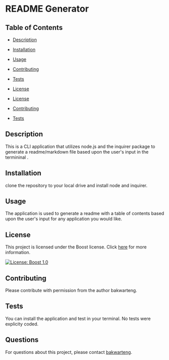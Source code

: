 
# README Generator


## Table of Contents
- [Description](#description)
- [Installation](#installation)
- [Usage](#usage)
- [Contributing](#Contributing)
- [Tests](#Tests)
- [License](#License)

- [License](#license)
- [Contributing](#contributing)
- [Tests](#tests)


## Description
This is a CLI application that utilizes node.js and the inquirer package to generate a readme/markdown file based upon the user's input in the termininal .

## Installation
clone the repository to your local drive and install node and inquirer.

## Usage
The application is used to generate a readme with a table of contents based upon the user's input for any application you would like.

## License
This project is licensed under the Boost license. Click [here](https://www.boost.org/users/license.html) for more information.

[![License: Boost 1.0](https://img.shields.io/badge/License-Boost_1.0-lightblue.svg)](https://www.boost.org/LICENSE_1_0.txt)

## Contributing
Please contribute with permission from the author bakwarteng. 

## Tests
You can install the application and test in your terminal. No tests were explicity coded.

## Questions
For questions about this project, please contact [bakwarteng](https://github.com/bakwarteng).
